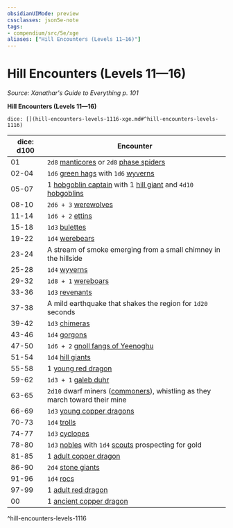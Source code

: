 ```yaml
---
obsidianUIMode: preview
cssclasses: json5e-note
tags:
- compendium/src/5e/xge
aliases: ["Hill Encounters (Levels 11—16)"]
---
```

# Hill Encounters (Levels 11—16)
*Source: Xanathar's Guide to Everything p. 101* 

**Hill Encounters (Levels 11—16)**

`dice: [](hill-encounters-levels-1116-xge.md#^hill-encounters-levels-1116)`

| dice: d100 | Encounter |
|------------|-----------|
| 01 | `2d8` [manticores](5E2014官方资源/bestiary/monstrosity/manticore.md) or `2d8` [phase spiders](5E2014官方资源/bestiary/monstrosity/phase-spider.md) |
| 02-04 | `1d6` [green hags](5E2014官方资源/bestiary/fey/green-hag.md) with `1d6` [wyverns](5E2014官方资源/bestiary/dragon/wyvern.md) |
| 05-07 | 1 [hobgoblin captain](5E2014官方资源/bestiary/humanoid/hobgoblin-captain.md) with 1 [hill giant](5E2014官方资源/bestiary/giant/hill-giant.md) and `4d10` [hobgoblins](5E2014官方资源/bestiary/humanoid/hobgoblin.md) |
| 08-10 | `2d6 + 3` [werewolves](5E2014官方资源/bestiary/humanoid/werewolf.md) |
| 11-14 | `1d6 + 2` [ettins](5E2014官方资源/bestiary/giant/ettin.md) |
| 15-18 | `1d3` [bulettes](5E2014官方资源/bestiary/monstrosity/bulette.md) |
| 19-22 | `1d4` [werebears](5E2014官方资源/bestiary/humanoid/werebear.md) |
| 23-24 | A stream of smoke emerging from a small chimney in the hillside |
| 25-28 | `1d4` [wyverns](5E2014官方资源/bestiary/dragon/wyvern.md) |
| 29-32 | `1d8 + 1` [wereboars](5E2014官方资源/bestiary/humanoid/wereboar.md) |
| 33-36 | `1d3` [revenants](5E2014官方资源/bestiary/undead/revenant.md) |
| 37-38 | A mild earthquake that shakes the region for `1d20` seconds |
| 39-42 | `1d3` [chimeras](5E2014官方资源/bestiary/monstrosity/chimera.md) |
| 43-46 | `1d4` [gorgons](5E2014官方资源/bestiary/monstrosity/gorgon.md) |
| 47-50 | `1d6 + 2` [gnoll fangs of Yeenoghu](5E2014官方资源/bestiary/fiend/gnoll-fang-of-yeenoghu.md) |
| 51-54 | `1d4` [hill giants](5E2014官方资源/bestiary/giant/hill-giant.md) |
| 55-58 | 1 [young red dragon](5E2014官方资源/bestiary/dragon/young-red-dragon.md) |
| 59-62 | `1d3 + 1` [galeb duhr](5E2014官方资源/bestiary/elemental/galeb-duhr.md) |
| 63-65 | `2d10` dwarf miners ([commoners](5E2014官方资源/bestiary/humanoid/commoner.md)), whistling as they march toward their mine |
| 66-69 | `1d3` [young copper dragons](5E2014官方资源/bestiary/dragon/young-copper-dragon.md) |
| 70-73 | `1d4` [trolls](5E2014官方资源/bestiary/giant/troll.md) |
| 74-77 | `1d3` [cyclopes](5E2014官方资源/bestiary/giant/cyclops.md) |
| 78-80 | `1d3` [nobles](5E2014官方资源/bestiary/humanoid/noble.md) with `1d4` [scouts](5E2014官方资源/bestiary/humanoid/scout.md) prospecting for gold |
| 81-85 | 1 [adult copper dragon](5E2014官方资源/bestiary/dragon/adult-copper-dragon.md) |
| 86-90 | `2d4` [stone giants](5E2014官方资源/bestiary/giant/stone-giant.md) |
| 91-96 | `1d4` [rocs](5E2014官方资源/bestiary/monstrosity/roc.md) |
| 97-99 | 1 [adult red dragon](5E2014官方资源/bestiary/dragon/adult-red-dragon.md) |
| 00 | 1 [ancient copper dragon](5E2014官方资源/bestiary/dragon/ancient-copper-dragon.md) |
^hill-encounters-levels-1116